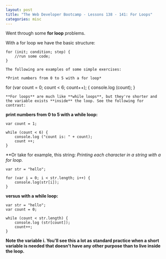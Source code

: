 ```yaml
---
layout: post
title: "The Web Developer Bootcamp - Lessons 138 - 141: For Loops"
categories: misc
---
```


Went through some **for loop** problems. 

With a for loop we have the basic structure:
```
for (init; condition; step) {
    //run some code;
}

The following are examples of some simple exercises:

*Print numbers from 0 to 5 with a for loop*
```
for (var count = 0; count < 6; count++); {
    console.log (count);
}
```
**For loops** are much like **while loops**, but they're shorter and the variable exists **inside** the loop. See the following for contrast:
```
**print numbers from 0 to 5 with a while loop:**
```
var count = 1;

while (count < 6) {
    console.log ("count is: " + count);
    count ++;
}
```

**Or take for example, this string:
*Printing each character in a string with a for loop.*
```
var str = "hello";

for (var i = 0; i < str.length; i++) {
    console.log(str[i]);
}
```

**versus with a while loop:**
```
var str = "hello";
var count = 0;

while (count < str.length) {
    console.log (str[count]);
    count++;
}
```

**Note the variable i. You'll see this a lot as standard practice when a short variable is needed that doesn't have any other purpose than to live inside the loop.**